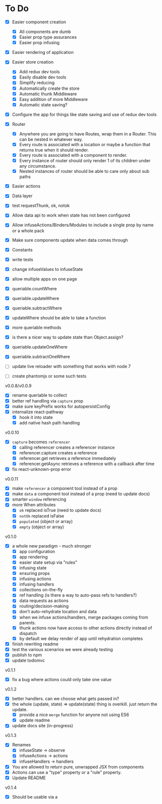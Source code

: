 # To Do

- [x] Easier component creation
  - [x] All components are dumb
  - [x] Easier prop type assurances
  - [x] Easier prop infusing
- [x] Easier rendering of application
- [x] Easier store creation
  - [x] Add redux dev tools
  - [x] Easily disable dev tools
  - [x] Simplify reducing
  - [x] Automatically create the store
  - [x] Automatic thunk Middleware
  - [x] Easy addition of more Middleware
  - [x] Automatic state saving?
- [x] Configure the app for things like state saving and use of redux dev tools
- [x] Router
  - [x] Anywhere you are going to have Routes, wrap them in a Router. This can be nested in whatever way.
  - [x] Every route is associated with a location or maybe a function that returns true when it should render.
  - [x] Every route is associated with a component to render.
  - [x] Every instance of router should only render 1 of its children under any circumstance.
  - [x] Nested instances of router should be able to care only about sub paths
- [x] Easier actions
- [x] Data layer
- [x] test requestThunk, ok, notok
- [x] Allow data api to work when state has not been configured
- [x] Allow infuseActions/Binders/Modules to include a single prop by name or a whole pack
- [x] Make sure components update when data comes through
- [x] Constants
- [x] write tests
- [x] change infuseValues to infuseState
- [x] allow multiple apps on one page
- [x] queriable.countWhere
- [x] queriable.updateWhere
- [x] queriable.subtractWhere
- [x] updateWhere should be able to take a function
- [x] more queriable methods
- [x] is there a nicer way to update state than Object.assign?
- [x] queriable.updateOneWhere
- [x] queriable.subtractOneWhere

- [ ] update live reloader with something that works with node 7
- [ ] create phantomjs or some such tests

v0.0.8/v0.0.9

- [x] rename queriable to collect
- [x] better ref handling via `capture` prop
- [x] make sure keyPrefix works for autopersistConfig
- [x] internalize react-pathway
  - [x] hook it into state
  - [x] add native hash path handling

v0.0.10

- [x] `capture` becomes `referencer`
  - [x] calling referencer creates a referencer instance
  - [x] referencer.capture creates a reference
  - [x] referencer.get retrieves a reference immediately
  - [x] referencer.getAsync retrieves a reference with a callback after time
- [x] fix react-unknown-prop error

v0.0.11

- [x] make `referencer` a component tool instead of a prop
- [x] make `data` a component tool instead of a prop (need to update docs)
- [x] smarter `window` referencing
- [x] more When attributes
  - [x] `ok` replaced isTrue (need to update docs)
  - [x] `notOk` replaced isFalse
  - [x] `populated` (object or array)
  - [x] `empty` (object or array)

v0.1.0

- [x] a whole new paradigm - much stronger
  - [x] app configuration
  - [x] app rendering
  - [x] easier state setup via "rules"
  - [x] infusing state
  - [x] ensuring props
  - [x] infusing actions
  - [x] infusing handlers
  - [x] collections on-the-fly
  - [x] ref handling (is there a way to auto-pass refs to handlers?)
  - [x] data requests as actions
  - [x] routing/decision-making
  - [x] don't auto-rehydrate location and data
  - [x] when we infuse actions/handlers, merge packages coming from parents.
  - [x] thunk actions now have access to other actions directly instead of dispatch
  - [x] by default we delay render of app until rehydration completes
- [x] finish rewriting readme
- [x] test the various scenarios we were already testing
- [x] publish to npm
- [x] update todomvc

v0.1.1

- [x] fix a bug where actions could only take one value

v0.1.2

- [x] better handlers. can we choose what gets passed in?
- [x] the whole (update, state) => update(state) thing is overkill. just return the update.
  - [x] provide a nice `merge` function for anyone not using ES6
  - [x] update readme
- [x] update docs site (in-progress)

v0.1.3

- [x] Renames
  - [x] infuseState -> observe
  - [x] infuseActions -> actions
  - [x] infuseHandlers -> handlers
- [x] You are allowed to return pure, unwrapped JSX from components
- [x] Actions can use a "type" property or a "rule" property.
- [x] Update README

v0.1.4

- [x] Should be usable via a <script> tag

v0.2.0

- [x] Renames
  - [x] actions -> createActions
  - [x] handlers -> createHandlers
- [x] Framework is now fully isomorphic
  - [x] Provide access to `renderToString` and `renderToStaticMarkup` from react-dom/server
  - [x] Renders isomorphically
  - [x] Attach `locationContext` prop to the application props to manually set the page location for nicer routing
  - [x] You can preload state with data
    - [x] premade component to drop a preload object into our ssr html
    - [x] on load, pull all that stuff into @@DATA on the state
- [x] allow manual usage of testPath function from router
- [x] allow manual usage of test hash path function from router
- [x] Should produce good lighthouse scores
- [x] Expose getState & dispatch to actions
- [x] New When props: dataOk, dataNotOk, dataPending, dataRequested, params

v0.2.1

- [x] Fix readme
